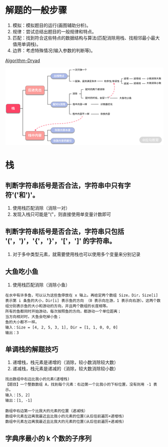 # 解题的一般步骤

1.  模拟：模拟题目的运行(画图辅助分析)。
2.  规律：尝试总结出题目的一般规律和特点。
3.  匹配：找到符合这些特点的数据结构与算法(匹配消除用栈、找相邻最小最大值用单调栈)。
4.  边界：考虑特殊情况(输入参数的判断等)。

[Algorithm-Dryad](https://github.com/lagoueduCol/Algorithm-Dryad)

![](./img/stack.png)

# 栈

## 判断字符串括号是否合法，字符串中只有字符'('和')'。

1.  使用栈匹配消除（消除一对）
2.  发现入栈只可能是"("，则直接使用单变量计数即可

## 判断字符串括号是否合法，字符串只包括 '('，')'，'{'，'}'，'['，']' 的字符串。

1.  对于多中类型元素，就需要使用栈也可以使用多个变量来分别记录

## 大鱼吃小鱼

1.  使用栈匹配消除（消除小鱼）

```
在水中有许多鱼，可以认为这些鱼停放在 x 轴上。再给定两个数组 Size，Dir，Size[i] 表示第 i 条鱼的大小，Dir[i] 表示鱼的方向 （0 表示向左游，1 表示向右游）。这两个数组分别表示鱼的大小和游动的方向，并且两个数组的长度相等。
所有的鱼都同时开始游动，每次按照鱼的方向，都游动一个单位距离；
当方向相对时，大鱼会吃掉小鱼；
鱼的大小都不一样。
输入：Size = [4, 2, 5, 3, 1], Dir = [1, 1, 0, 0, 0]
输出：3
```

## 单调栈的解题技巧

1.  递增栈，栈元素是递增的（消除，较小数消除较大数）
2.  递减栈，栈元素是递减的（消除，较大数消除较小数）

```
找出数组中右边比我小的元素(递增栈)
【题目】一个整数数组 A，找到每个元素：右边第一个比我小的下标位置，没有则用 -1 表示。
输入：[5, 2]
输出：[1, -1]

数组中右边第一个比我大的元素的位置（递减栈）
数组中元素左边离我最近且比我小的元素的位置(从后往前遍历+递增栈)
数组中元素左边离我最近且比我大的元素的位置(从后往前遍历+递减栈)
```

## 字典序最小的 k 个数的子序列
